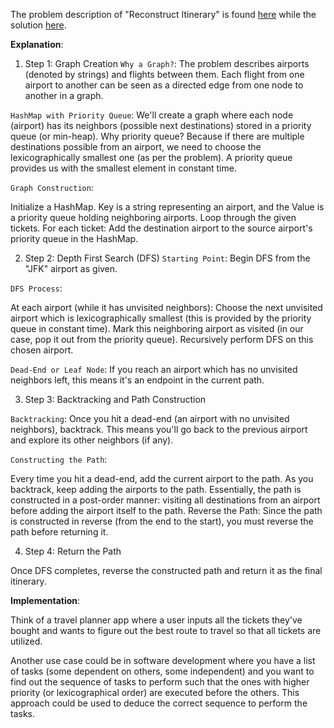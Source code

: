 The problem description of "Reconstruct Itinerary" is found [here](https://leetcode.com/problems/reconstruct-itinerary/description/?envType=daily-question&envId=2023-09-14) while the solution [here](https://github.com/aurimas13/Solutions-To-Problems/blob/main/LeetCode/Python%20Solutions/Reconstruct%20Itinerary/reconstruct.py).

**Explanation**:

1. Step 1: Graph Creation
`Why a Graph?`: The problem describes airports (denoted by strings) and flights between them. Each flight from one airport to another can be seen as a directed edge from one node to another in a graph.

`HashMap with Priority Queue`: We'll create a graph where each node (airport) has its neighbors (possible next destinations) stored in a priority queue (or min-heap). Why priority queue? Because if there are multiple destinations possible from an airport, we need to choose the lexicographically smallest one (as per the problem). A priority queue provides us with the smallest element in constant time.

`Graph Construction`:

Initialize a HashMap. Key is a string representing an airport, and the Value is a priority queue holding neighboring airports.
Loop through the given tickets. For each ticket:
Add the destination airport to the source airport's priority queue in the HashMap.

2. Step 2: Depth First Search (DFS)
`Starting Point`: Begin DFS from the "JFK" airport as given.

`DFS Process`:

At each airport (while it has unvisited neighbors):
Choose the next unvisited airport which is lexicographically smallest (this is provided by the priority queue in constant time).
Mark this neighboring airport as visited (in our case, pop it out from the priority queue).
Recursively perform DFS on this chosen airport.

`Dead-End or Leaf Node`: If you reach an airport which has no unvisited neighbors left, this means it's an endpoint in the current path.

3. Step 3: Backtracking and Path Construction

`Backtracking`: Once you hit a dead-end (an airport with no unvisited neighbors), backtrack. This means you'll go back to the previous airport and explore its other neighbors (if any).

`Constructing the Path`:

Every time you hit a dead-end, add the current airport to the path.
As you backtrack, keep adding the airports to the path.
Essentially, the path is constructed in a post-order manner: visiting all destinations from an airport before adding the airport itself to the path.
Reverse the Path: Since the path is constructed in reverse (from the end to the start), you must reverse the path before returning it.

4. Step 4: Return the Path

Once DFS completes, reverse the constructed path and return it as the final itinerary.

**Implementation**:

Think of a travel planner app where a user inputs all the tickets they've bought and wants to figure out the best route to travel so that all tickets are utilized.

Another use case could be in software development where you have a list of tasks (some dependent on others, some independent) and you want to find out the sequence of tasks to perform such that the ones with higher priority (or lexicographical order) are executed before the others. This approach could be used to deduce the correct sequence to perform the tasks.